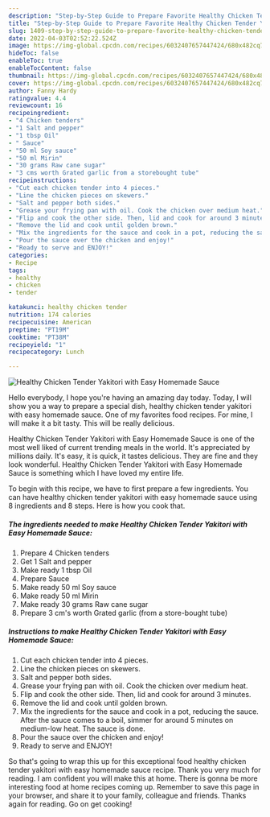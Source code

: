 ```yaml
---
description: "Step-by-Step Guide to Prepare Favorite Healthy Chicken Tender Yakitori with Easy Homemade Sauce"
title: "Step-by-Step Guide to Prepare Favorite Healthy Chicken Tender Yakitori with Easy Homemade Sauce"
slug: 1409-step-by-step-guide-to-prepare-favorite-healthy-chicken-tender-yakitori-with-easy-homemade-sauce
date: 2022-04-03T02:52:22.524Z
image: https://img-global.cpcdn.com/recipes/6032407657447424/680x482cq70/healthy-chicken-tender-yakitori-with-easy-homemade-sauce-recipe-main-photo.jpg
hideToc: false
enableToc: true
enableTocContent: false
thumbnail: https://img-global.cpcdn.com/recipes/6032407657447424/680x482cq70/healthy-chicken-tender-yakitori-with-easy-homemade-sauce-recipe-main-photo.jpg
cover: https://img-global.cpcdn.com/recipes/6032407657447424/680x482cq70/healthy-chicken-tender-yakitori-with-easy-homemade-sauce-recipe-main-photo.jpg
author: Fanny Hardy
ratingvalue: 4.4
reviewcount: 16
recipeingredient:
- "4 Chicken tenders"
- "1 Salt and pepper"
- "1 tbsp Oil"
- " Sauce"
- "50 ml Soy sauce"
- "50 ml Mirin"
- "30 grams Raw cane sugar"
- "3 cms worth Grated garlic from a storebought tube"
recipeinstructions:
- "Cut each chicken tender into 4 pieces."
- "Line the chicken pieces on skewers."
- "Salt and pepper both sides."
- "Grease your frying pan with oil. Cook the chicken over medium heat."
- "Flip and cook the other side. Then, lid and cook for around 3 minutes."
- "Remove the lid and cook until golden brown."
- "Mix the ingredients for the sauce and cook in a pot, reducing the sauce. After the sauce comes to a boil, simmer for around 5 minutes on medium-low heat. The sauce is done."
- "Pour the sauce over the chicken and enjoy!"
- "Ready to serve and ENJOY!"
categories:
- Recipe
tags:
- healthy
- chicken
- tender

katakunci: healthy chicken tender 
nutrition: 174 calories
recipecuisine: American
preptime: "PT19M"
cooktime: "PT38M"
recipeyield: "1"
recipecategory: Lunch

---
```



![Healthy Chicken Tender Yakitori with Easy Homemade Sauce](https://img-global.cpcdn.com/recipes/6032407657447424/680x482cq70/healthy-chicken-tender-yakitori-with-easy-homemade-sauce-recipe-main-photo.jpg)

Hello everybody, I hope you're having an amazing day today. Today, I will show you a way to prepare a special dish, healthy chicken tender yakitori with easy homemade sauce. One of my favorites food recipes. For mine, I will make it a bit tasty. This will be really delicious.

Healthy Chicken Tender Yakitori with Easy Homemade Sauce is one of the most well liked of current trending meals in the world. It's appreciated by millions daily. It's easy, it is quick, it tastes delicious. They are fine and they look wonderful. Healthy Chicken Tender Yakitori with Easy Homemade Sauce is something which I have loved my entire life.




To begin with this recipe, we have to first prepare a few ingredients. You can have healthy chicken tender yakitori with easy homemade sauce using 8 ingredients and 8 steps. Here is how you cook that.

<!--inarticleads1-->

##### The ingredients needed to make Healthy Chicken Tender Yakitori with Easy Homemade Sauce:

1. Prepare 4 Chicken tenders
1. Get 1 Salt and pepper
1. Make ready 1 tbsp Oil
1. Prepare  Sauce
1. Make ready 50 ml Soy sauce
1. Make ready 50 ml Mirin
1. Make ready 30 grams Raw cane sugar
1. Prepare 3 cm&#39;s worth Grated garlic (from a store-bought tube)




<!--inarticleads2-->

##### Instructions to make Healthy Chicken Tender Yakitori with Easy Homemade Sauce:

1. Cut each chicken tender into 4 pieces.
1. Line the chicken pieces on skewers.
1. Salt and pepper both sides.
1. Grease your frying pan with oil. Cook the chicken over medium heat.
1. Flip and cook the other side. Then, lid and cook for around 3 minutes.
1. Remove the lid and cook until golden brown.
1. Mix the ingredients for the sauce and cook in a pot, reducing the sauce. After the sauce comes to a boil, simmer for around 5 minutes on medium-low heat. The sauce is done.
1. Pour the sauce over the chicken and enjoy!
1. Ready to serve and ENJOY!



So that's going to wrap this up for this exceptional food healthy chicken tender yakitori with easy homemade sauce recipe. Thank you very much for reading. I am confident you will make this at home. There is gonna be more interesting food at home recipes coming up. Remember to save this page in your browser, and share it to your family, colleague and friends. Thanks again for reading. Go on get cooking!
